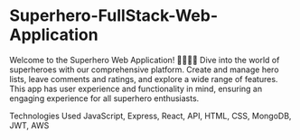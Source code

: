 # Superhero-FullStack-Web-Application
Welcome to the Superhero Web Application! 🦸‍♂️🦸‍♀️ Dive into the world of superheroes with our comprehensive platform. Create and manage hero lists, leave comments and ratings, and explore a wide range of features. This app has user experience and functionality in mind, ensuring an engaging experience for all superhero enthusiasts. 

Technologies Used
JavaScript,
Express,
React,
API,
HTML,
CSS,
MongoDB,
JWT,
AWS
